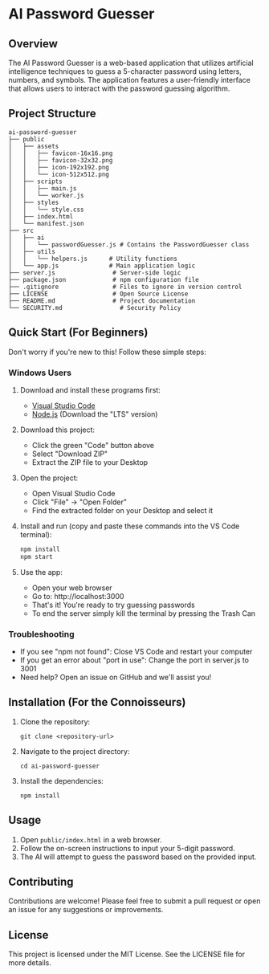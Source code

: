 # AI Password Guesser

## Overview
The AI Password Guesser is a web-based application that utilizes artificial intelligence techniques to guess a 5-character password using letters, numbers, and symbols. The application features a user-friendly interface that allows users to interact with the password guessing algorithm.

## Project Structure
```
ai-password-guesser
├── public
│   ├── assets
│   │   ├── favicon-16x16.png
│   │   ├── favicon-32x32.png
│   │   ├── icon-192x192.png
│   │   └── icon-512x512.png
│   ├── scripts
│   │   ├── main.js
│   │   └── worker.js
│   ├── styles
│   │   └── style.css
│   ├── index.html
│   └── manifest.json
├── src
│   ├── ai
│   │   └── passwordGuesser.js # Contains the PasswordGuesser class
│   ├── utils
│   │   └── helpers.js      # Utility functions
│   └── app.js              # Main application logic
├── server.js                # Server-side logic
├── package.json             # npm configuration file
├── .gitignore               # Files to ignore in version control
├── LICENSE                  # Open Source License
├── README.md                # Project documentation
└── SECURITY.md                # Security Policy
```

## Quick Start (For Beginners)
Don't worry if you're new to this! Follow these simple steps:

### Windows Users
1. Download and install these programs first:
   - [Visual Studio Code](https://code.visualstudio.com/download)
   - [Node.js](https://nodejs.org/) (Download the "LTS" version)

2. Download this project:
   - Click the green "Code" button above
   - Select "Download ZIP"
   - Extract the ZIP file to your Desktop

3. Open the project:
   - Open Visual Studio Code
   - Click "File" → "Open Folder"
   - Find the extracted folder on your Desktop and select it

4. Install and run (copy and paste these commands into the VS Code terminal):
   ```cmd
   npm install
   npm start
   ```

5. Use the app:
   - Open your web browser
   - Go to: http://localhost:3000
   - That's it! You're ready to try guessing passwords
   - To end the server simply kill the terminal by pressing the Trash Can

### Troubleshooting
- If you see "npm not found": Close VS Code and restart your computer
- If you get an error about "port in use": Change the port in server.js to 3001
- Need help? Open an issue on GitHub and we'll assist you!

## Installation (For the Connoisseurs)
1. Clone the repository:
   ```
   git clone <repository-url>
   ```
2. Navigate to the project directory:
   ```
   cd ai-password-guesser
   ```
3. Install the dependencies:
   ```
   npm install
   ```

## Usage
1. Open `public/index.html` in a web browser.
2. Follow the on-screen instructions to input your 5-digit password.
3. The AI will attempt to guess the password based on the provided input.

## Contributing
Contributions are welcome! Please feel free to submit a pull request or open an issue for any suggestions or improvements.

## License
This project is licensed under the MIT License. See the LICENSE file for more details.
